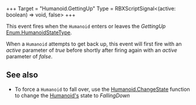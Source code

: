+++
Target = "Humanoid.GettingUp"
Type = RBXScriptSignal<(active: boolean) => void, false>
+++

This event fires when the `Humanoid` enters or leaves the *GettingUp* [Enum.HumanoidStateType](https://developer.roblox.com/search#stq=HumanoidStateType).When a `Humanoid` attempts to get back up, this event will first fire with an *active* parameter of *true* before shortly after firing again with an *active* parameter of *false*.## See also - To force a `Humanoid` to fall over, use the [Humanoid.ChangeState](https://developer.roblox.com/api-reference/function/Humanoid/ChangeState) function to change the [Humanoid's](https://developer.roblox.com/api-reference/class/Humanoid) state to *FallingDown*